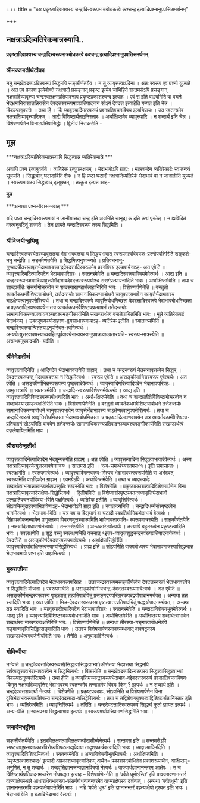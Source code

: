 +++
title = "०४ प्रकृष्टादिवाक्यस्य चन्द्रादिस्वरूपमात्रबोधकत्वे कश्चन्द्र इत्यादिप्रश्नानुपपत्तिसमर्थनम्"

+++


## नक्षत्राऽदिव्यतिरेकमात्रस्यापि..

**प्रकृष्टादिवाक्यस्य चन्द्रादिस्वरूपमात्रबोधकत्वे कश्चन्द्र इत्यादिप्रश्नानुपपत्तिसमर्थनम्**

### **श्रीमज्जयतीर्थटीका**

ननु चन्द्रदेवदत्ताऽदिस्वरूपं सिद्धमपि सङ्कीर्णतयैव । न तु व्यावृत्तत्वाऽदिना । अतः स्वरूप एव प्रश्नो युज्यते । अत एव प्रकाश इत्येवोक्ते नक्षत्रादौ प्रसङ्गात् प्रकृष्ट इत्येव चाभिहिते सन्तमसेऽपि प्रसङ्गान् नक्षत्रादिव्यावृत्त्या चन्द्रस्वलक्षणप्रतिपादनाय प्रकृष्टप्रकाशश्चन्द्र इत्याह । एवं स इति वाऽयमिति वा वचने भेदभ्रमानिरासात्तन्निरासेन देवदत्तस्वरूपमात्रप्रतिपादनाय सोऽयं देवदत्त इत्याहेति गम्यत इति चेन्न । विकल्पानुपपत्तेः । तथा हि । किं व्यावृत्त्यादिमत्स्वरूपं प्रश्नप्रतिवचनविषय इत्यभिप्रायः । उत स्वतन्त्रमेव नक्षत्रादिव्यावृत्त्यादिकम् । आद्ये विशिष्टार्थताऽनिस्तारः । अर्थाक्षिप्तमेव व्यावृत्त्यादि । न शब्दार्थ इति चेन्न । विशेषणार्पणेन विनाऽर्थाक्षेपासिद्धेः । द्वितीयं निराकरोति -

## **मूल**

***नक्षत्राऽदिव्यतिरेकमात्रस्यापि सिद्धत्वान्न व्यतिरेकमात्रे ***

अत्रापि प्रश्न इत्यनुवर्तते । व्यतिरेक इत्युपलक्षणम् । भेदाभावोऽपि ग्राह्यः । मात्रशब्देन व्यतिरेकादेः स्वातन्त्र्यं सूचयति । सिद्धत्वाद् घटादाविति शेषः । न हि प्रष्टा घटादौ नक्षत्रादिव्यतिरेकं भेदाभावं वा न जानातीति युज्यते । स्वरूपमात्रस्य सिद्धत्वाद् इत्युक्तम् । तत्कुत इत्यत आह-

**मूल**

***अन्यथा प्रश्नस्यैवासम्भवात् ***

यदि प्रष्टा चन्द्रादिस्वरूपमात्रं न जानीयात्तदा चन्द्र इति अयमिति चानूद्य क इति कथं पृच्छेत् । न ह्यविदितं वस्त्वनुवदितुं शक्यते । तेन ज्ञायते चन्द्रादिस्वरूपं तस्य सिद्धमिति ।

### **श्रीविजयीन्द्रभिक्षु**

चन्द्रादिस्वरूपस्येतरव्यावृत्ततया भेदाभाववत्तया च सिद्ध्यभावात् स्वरूपमात्रविषयक-प्रश्नोपपत्तिरिति शङ्कते- ननु चन्द्रेति ॥ सङ्कीर्णतयेति ॥ सिद्धमित्यनुषज्ज्यते । प्रतिवचनानु-गुण्यादपीतरव्यावृत्तभेदाभाववच्चन्द्रदेवदत्तादिस्वरूपमेव प्रश्नविषय इत्याशयेनाऽह- अत एवेति ॥ व्यावृत्त्यादिमदित्यादिपदेन भेदाभावपरिग्रहः । स्वतन्त्रमेवेति ॥ चन्द्रादिस्वरूपाविषयमेवेत्यर्थः । आद्य इति ॥ चन्द्रस्वरूपनक्षत्रादिव्यावृत्त्योर्भेदाभावदेवदत्तस्वरूपयोश्च संसर्गप्रत्यायनादिति भावः । अर्थाक्षिप्तमेवेति ॥ तथा च शाब्दप्रतीतेः संसर्गागोचरत्वेन न शब्दस्याखण्डार्थत्वहानिरिति भावः । विशेषणार्पणेनेति ॥ वस्तुतो व्यावर्तकधर्मवैशिष्ट्याबोधने, तत्तेदन्तयोः सामानाधिकरण्याबोधने चानुपपत्त्यभावेन व्यावृत्तेर्भेदाभावस्य चाऽक्षेप्यत्वानुपपत्तेरित्यर्थः । तथा च चन्द्रादिस्वरूपे व्यावृत्तिबोधमिच्छता देवदत्तादिस्वरूपे भेदाभावबोधमिच्छता च प्रकृष्टादिलक्षणवाक्येन तत्र व्यावर्तकधर्मवैशिष्ट्यप्रत्यायनं तत्तेदन्तयोः सामानाधिकरण्यप्रत्यायनञ्चावश्यमङ्गीकार्यमिति सखण्डार्थत्वं वज्रलेपायितमिति भावः । मूले व्यतिरेकपदं भेदार्थकम् । उक्तदूषणस्योदाहरण-द्वयसाधारण्यायाऽह- व्यतिरेक इतीति ॥ स्वातन्त्र्यमिति ॥ चन्द्रादिस्वरूपान्विततयाऽनुपस्थित-त्वमित्यर्थः । अन्यथेत्युत्तरवाक्यस्याव्यवहितपूर्ववाक्येनान्वयस्यानुपपन्नत्वादवतारयति- स्वरूप-मात्रस्येति ॥ असम्भवमुपपादयति- यदीति ॥

### **श्रीवेदेशतीर्थ**

व्यावृत्तत्वादिनेति ॥ आदिपदेन भेदाभाववत्तयेति ग्राह्यम् । तथा च चन्द्रस्वरूपं नेतरव्यावृत्तत्वेन सिद्धम् । देवदत्तस्वरूपन्तु भेदाभाववत्तया न सिद्धमित्यर्थः । स्वरूप एवेति ॥ असङ्कीर्णाभिन्नस्वरूप एवेत्यर्थः । अत एवेति ॥ असङ्कीर्णाभिन्नस्वरूपस्य पृष्टत्वादेवेत्यर्थः । व्यावृत्त्यादिमदित्यादिपदेन भेदाभावपरिग्रहः । एवमुत्तरत्रापि ॥ स्वतन्त्रमेवेति ॥ चन्द्रादि-स्वरूपाविशेषणमेवेत्यर्थः । आद्य इति ॥ व्यावृत्तत्वादिविशिष्टस्वरूपबोधनादिति भावः । अर्था-क्षिप्तमेवेति ॥ तथा च शाब्दप्रतीतेर्विशिष्टागोचरत्वेन न शब्दार्थस्याखण्डत्वक्षतिरिति भावः । विशेषणार्पणेनेति ॥ वस्तुतो व्यावर्तकधर्मवैशिष्ट्याबोधने तत्तेदन्तयोः सामानाधिकरण्याबोधने चानुपपत्त्यभावेन व्यावृत्तेर्भेदाभावस्य चाऽक्षेप्यत्वानुपपत्तेरित्यर्थः । तथा च चन्द्रादिस्वरूपे व्यावृत्तिबोधमिच्छता भेदाभावबोधमिच्छता च प्रकृष्टादिलक्षणवाक्येन तत्र व्यावर्तकधर्मवैशिष्ट्य-प्रतिपादनं सोऽयमिति वाक्येन तत्तेदन्तयोः सामानाधिकरण्यप्रतिपादनञ्चावश्यमङ्गीकार्यमिति सखण्डार्थत्वं वज्रलेपायितमिति भावः ।

### **श्रीराघवेन्द्रतीर्थ**

व्यावृत्तत्वादिनेत्यादिपदेन भेदशून्यतयेति ग्राह्यम् । अत एवेति ॥ व्यावृत्तत्वादिना सिद्धत्वाभावादेवेत्यर्थः । अस्य नक्षत्रादिव्यावृत्त्येत्युत्तरवाक्येनान्वयः । सन्तमस इति । ‘अव-समन्धेभ्यस्तमसः’१। इति समासान्तः । स्वलक्षणेति ॥ स्वरूपमात्रेत्यर्थः । व्यावृत्त्यादिमत्स्वरूप-मित्यत्र भेदाभाववत्स्वरूपमिति वा अभेदवत् स्वरूपमिति वाऽदिपदेन ग्राह्यम् । एवमग्रेऽपि । अर्थाक्षिप्तमेवेति ॥ तथा च व्यावृत्त्यादेः शब्दार्थत्वाभावान्नाखण्डार्थत्वप्रच्युतिः शब्दस्येति भावः । विशेषणेति ॥ प्रकृष्टप्रकाशत्वादिविशेषणार्पणेन विना नक्षत्रादिव्यावृत्त्यादेराक्षेपा-सिद्धेरित्यर्थः । द्वितीयमिति ॥ विशेष्यासंस्पृष्टस्वतन्त्रव्यावृत्तिभेदाभावौ प्रश्नप्रतिवचनयोर्विषया-विति पक्षमित्यर्थः । व्यतिरेक इतीति ॥ व्यावृत्तिरित्यर्थः । सोऽयमित्युदाहरणाभिप्रायेणाऽह- भेदाभावोऽपि ग्राह्य इति ॥ स्वातन्त्र्यमिति । चन्द्रादिधर्म्यसंस्पृष्टत्वेन भानमित्यर्थः । भेदाभाव-मिति ॥ यत्र क्व च विद्यमानं वा घटादौ स्वप्रतियोगिकभेदाभावं वेत्यर्थः । सिंहावलोकनन्यायेन प्रागुक्तस्य विवरणमुत्तरवाक्यमिति भावेनावतारयति- स्वरूपमात्रस्येति ॥ सङ्कीर्णतयेति । नक्षत्रादिसाधारण्येनेत्यर्थः । सन्तमसेऽपीति ॥ अन्धकारेऽपीत्यर्थः । तस्यापि बहुतरत्वेन प्रकृष्टत्वादिति भावः । स्वलक्षणेति ॥ शुद्धं वस्तु स्वलक्षणमिति वचनात् १इतर-व्यावृत्तशुद्धचन्द्रस्वरूपप्रतिपादनायेत्यर्थः । देवदत्तेति ॥ असङ्कीर्णदेवदत्तस्वरूपमात्रेत्यर्थः । अर्थाक्षेपासिद्धेरिति ॥ व्यावृत्त्यादेरर्थादाक्षिप्तत्वस्याप्यसिद्धेरित्यर्थः । ग्राह्य इति ॥ सोऽयमिति वाक्यबोध्यस्य भेदाभावमात्रस्यासिद्धत्वान्न भेदाभावमात्रे प्रश्न इति ग्राह्यमित्यर्थः ।

### **गुरुराजीया**

व्यावृत्तत्वादिनेत्यादिपदेन भेदाभाववत्त्वपरिग्रहः । ततश्चन्द्रस्वरूपमसङ्कीर्णत्वेन देवदत्तस्वरूपं भेदाभाववत्त्वेन न सिद्धमिति योजना । स्वरूपमात्रेति ॥ असङ्कीर्णाभिन्नचन्द्र-देवदत्तस्वरूपमात्रेत्यर्थः । अत एवेति ॥ असङ्कीर्णचन्द्रस्वरूपस्य पृष्टत्वात् तत्प्रतिपादयितुं प्रसङ्गद्वयपरिहारकपदद्वयोपादानमर्थवत् । अन्यथा तन्न स्यादिति भावः । अत एवेति ॥ भिन्न-देवदत्तस्वरूपस्य पृष्टत्वात्तत्प्रतिपादयितुं पदद्वयोपादनमर्थवत् । अन्यथा तन्न स्यादिति भावः । व्यावृत्त्यादीत्यादिपदेन भेदाभावपरिग्रहः । स्वतन्त्रमेवेति ॥ चन्द्राद्यविशेषणभूतमेवेत्यर्थः । आद्य इति ॥ व्यावृत्त्यादिविशिष्टस्वरूपबोधनादिति भावः । अर्थाक्षिप्तमेवेति ॥ अर्थाक्षिप्तस्य शब्दार्थत्वाभावेन शब्दार्थस्य नाखण्डत्वक्षतिरिति भावः । विशेषणार्पणेनेति ॥ अन्यथा तीरस्या-गङ्गात्वाबोधनेऽपि गङ्गाव्यावृत्तिसिद्धिप्रसङ्गादिति भावः । ततश्च विशेषणार्पणस्यावश्यम्भावाद् वाक्यद्वयस्य सखण्डार्थत्वमवर्जनीयमिति भावः । तेनेति । अनुवादादिनेत्यर्थः ।

### **गोविन्दीया**

नन्विति ॥ चन्द्रदेवदत्तादिस्वरूपसं(सिद्धत्वासिद्धत्वाभ्यां)कीर्णतया भेदवत्तया सिद्धमपि सर्वव्यावृत्तत्वभेदाभाववत्त्वेन न सिद्धमित्यर्थः । विकल्पेति ॥ चन्द्रदेवदत्तादिस्वरूपस्य सिद्धत्वासिद्धत्वाभ्यां विकल्पाऽनुपपत्तेरित्यर्थः । तथा हीति ॥ व्यावृत्तिमच्चन्द्रस्वरूपभेदाभाव-वद्देवदत्तस्वरूपं प्रश्नप्रतिवचनविषयः किमुत नक्षत्रादिव्यावृत्तिर् भेदाभावश्च स्वतन्त्रमेव तन्मात्रमेव विषयः किम् ? इत्यर्थः । न शब्दार्थ इति ॥ चन्द्रदेवदत्तशब्दार्थौ नेत्यर्थः । विशेषणेति ॥ प्रकृष्टप्रकाशः, सोऽयमिति च विशेषणार्पणेन विना वृत्तिभेदाभावरूपार्थाक्षेपस्य चन्द्रदेवदत्तादा-वसिद्धेरित्यर्थः । तथा च तद्विशेषणयुक्तत्वाद्विशिष्टार्थतानिस्तार इति भावः । व्यतिरेकमिति ॥ व्यावृत्तिरित्यर्थः । तदिति ॥ चन्द्रदेवदत्तादिस्वरूपस्य सिद्धत्वं कुतो ज्ञायत इत्यर्थः । अन्य-थेति ॥ स्वरूपस्य सिद्धत्वाभाव इत्यर्थः ॥ स्वरूपमर्थापत्तिप्रमाणसिद्धमिति भावः ।

### **जनार्दनभट्टीया**

सङ्कीर्णतयैवेति ॥ इतरविलक्षणत्वाविलक्षणत्वौदासीन्येनेत्यर्थः । सन्तमस इति ॥ सन्तमसेऽपि स्पष्टचाक्षुषसाक्षात्कारविरोध्यक्षिपटलाद्यपेक्षया तादृशप्रकर्षवत्त्वादिति भावः । व्यावृत्त्यादिमदिति ॥ व्यावृत्त्यादिविशिष्टमित्यर्थः । स्वतन्त्रमेवेति ॥ अन्याविशेषणीभूतमित्यर्थः । अर्थाक्षिप्तमिति ॥ ‘प्रकृष्टप्रकाशश्चन्द्रः’ इत्यादौ अप्रकाशव्यावृत्त्यादिकम् अर्थेन= प्रकाशपदबोधितेन प्रकाशरूपार्थेन, आक्षिप्तम्= अनुमितं, न तु शब्दार्थः । शब्दवृत्तिज्ञानजन्यज्ञानविषयो नेत्यर्थः । वाक्यार्थज्ञानानन्तरम् आक्षेपः । स च विशिष्टार्थप्रतिपादनमन्तरेण नोपपद्यत इत्याह – विशेषार्पणे-नेति ॥ ‘पर्वते धूमोऽस्ति’ इति वाक्यश्रवणानन्तरं वह्न्याक्षेपस्थले आधाराधेयभावरूप-संसर्गबोधनानन्तरमेव वह्न्याक्षेपस्य दर्शनात् । अन्यथा ‘पर्वतधूमौ’ इति ज्ञानानन्तरमपि वह्न्याक्षेपापत्तेरिति भावः । नहि ‘पर्वते धूमः’ इति ज्ञानानन्तरं वह्न्याक्षेपो दृश्यत इति भावः । भेदाभावं वेति ॥ घटादिभेदाभावं वेत्यर्थः ।

